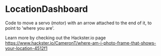 # LocationDashboard

Code to move a servo (motor) with an arrow attached to the end of it, to point to 'where you are'.

Learn more by checking out the Hackster.io page
https://www.hackster.io/CameronT/where-am-i-photo-frame-that-shows-your-location-4512f1 
